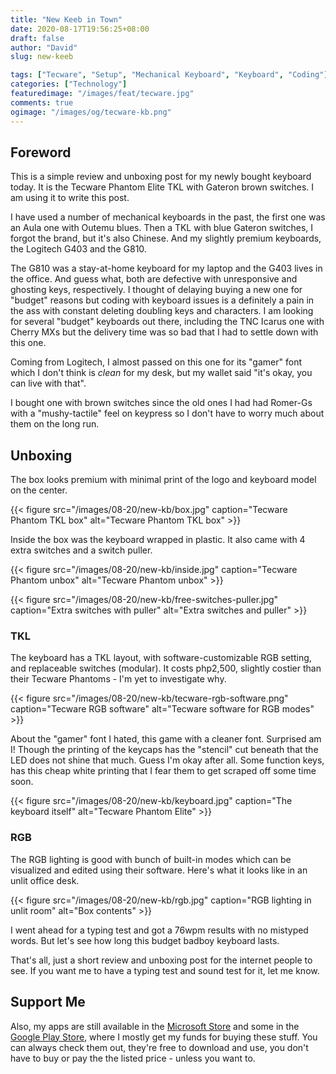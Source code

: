 ```yaml
---
title: "New Keeb in Town"
date: 2020-08-17T19:56:25+08:00
draft: false
author: "David"
slug: new-keeb

tags: ["Tecware", "Setup", "Mechanical Keyboard", "Keyboard", "Coding"]
categories: ["Technology"]
featuredimage: "/images/feat/tecware.jpg"
comments: true
ogimage: "/images/og/tecware-kb.png"
---
```


## Foreword

This is a simple review and unboxing post for my newly bought keyboard today. It is the Tecware Phantom Elite TKL with Gateron brown switches. I am using it to write this post.

I have used a number of mechanical keyboards in the past, the first one was an Aula one with Outemu blues. Then a TKL with blue Gateron switches, I forgot the brand, but it's also Chinese. And my slightly premium keyboards, the Logitech G403 and the G810.

The G810 was a stay-at-home keyboard for my laptop and the G403 lives in the office. And guess what, both are defective with unresponsive and ghosting keys, respectively. I thought of delaying buying a new one for "budget" reasons but coding with keyboard issues is a definitely a pain in the ass with constant deleting doubling keys and characters. I am looking for several "budget" keyboards out there, including the TNC Icarus one with Cherry MXs but the delivery time was so bad that I had to settle down with this one.

Coming from Logitech, I almost passed on this one for its "gamer" font which I don't think is _clean_ for my desk, but my wallet said "it's okay, you can live with that".

I bought one with brown switches since the old ones I had had Romer-Gs with a "mushy-tactile" feel on keypress so I don't have to worry much about them on the long run.

## Unboxing

The box looks premium with minimal print of the logo and keyboard model on the center.

{{< figure src="/images/08-20/new-kb/box.jpg" caption="Tecware Phantom TKL box" alt="Tecware Phantom TKL box" >}}

Inside the box was the keyboard wrapped in plastic. It also came with 4 extra switches and a switch puller.

{{< figure src="/images/08-20/new-kb/inside.jpg" caption="Tecware Phantom unbox" alt="Tecware Phantom unbox" >}}

{{< figure src="/images/08-20/new-kb/free-switches-puller.jpg" caption="Extra switches with puller" alt="Extra switches and puller" >}}

### TKL

The keyboard has a TKL layout, with software-customizable RGB setting, and replaceable switches (modular). It costs php2,500, slightly costier than their Tecware Phantoms - I'm yet to investigate why.

{{< figure src="/images/08-20/new-kb/tecware-rgb-software.png" caption="Tecware RGB software" alt="Tecware software for RGB modes" >}}

About the "gamer" font I hated, this game with a cleaner font. Surprised am I! Though the printing of the keycaps has the "stencil" cut beneath that the LED does not shine that much. Guess I'm okay after all. Some function keys, has this cheap white printing that I fear them to get scraped off some time soon.

{{< figure src="/images/08-20/new-kb/keyboard.jpg" caption="The keyboard itself" alt="Tecware Phantom Elite" >}}

### RGB

The RGB lighting is good with bunch of built-in modes which can be visualized and edited using their software. Here's what it looks like in an unlit office desk.

{{< figure src="/images/08-20/new-kb/rgb.jpg" caption="RGB lighting in unlit room" alt="Box contents" >}}

I went ahead for a typing test and got a 76wpm results with no mistyped words. But let's see how long this budget badboy keyboard lasts.

That's all, just a short review and unboxing post for the internet people to see. If you want me to have a typing test and sound test for it, let me know.

## Support Me

Also, my apps are still available in the <a class="link" href="ms-windows-store:publisher?name=Red David" target="_blank">Microsoft Store</a> and some in the <a class="link" href="https://play.google.com/store/apps/dev?id=5465762079490576029" target="_blank">Google Play Store</a>, where I mostly get my funds for buying these stuff. You can always check them out, they're free to download and use, you don't have to buy or pay the the listed price - unless you want to.
